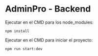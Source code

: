 # AdminPro - Backend

Ejecutar en el CMD para los node_modules:
```
npm install
```
Ejecutar en el CMD para iniciar el proyecto:
```
npm run start:dev
```